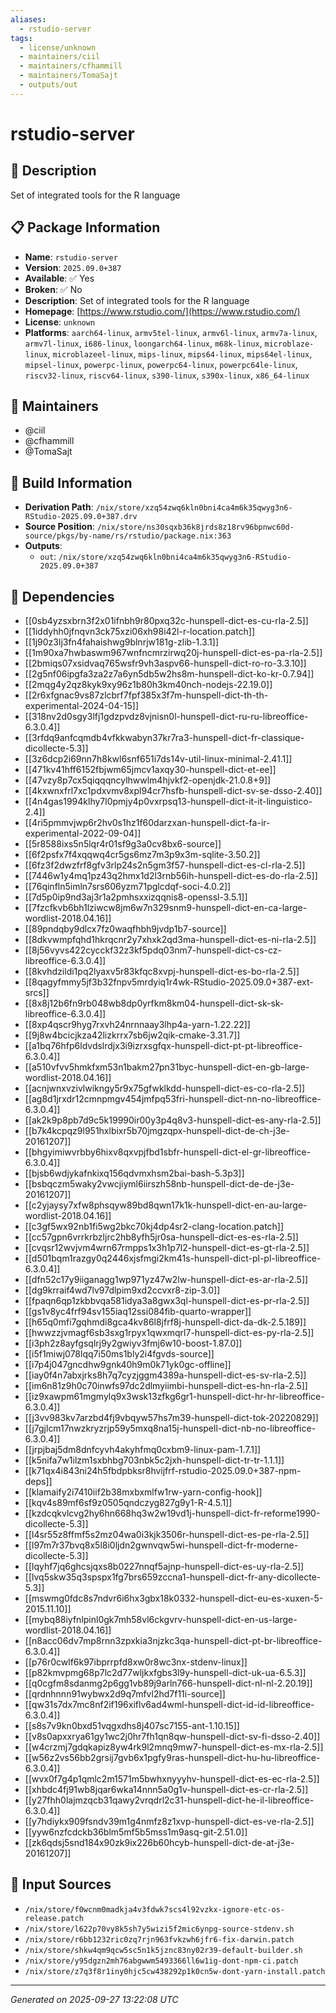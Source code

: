```yaml
---
aliases:
  - rstudio-server
tags:
  - license/unknown
  - maintainers/ciil
  - maintainers/cfhammill
  - maintainers/TomaSajt
  - outputs/out
---
```


# rstudio-server

## 📝 Description

Set of integrated tools for the R language

## 📋 Package Information

- **Name**: `rstudio-server`
- **Version**: `2025.09.0+387`
- **Available**: ✅ Yes
- **Broken**: ✅ No
- **Description**: Set of integrated tools for the R language
- **Homepage**: [https://www.rstudio.com/](https://www.rstudio.com/)
- **License**: `unknown`
- **Platforms**: `aarch64-linux`, `armv5tel-linux`, `armv6l-linux`, `armv7a-linux`, `armv7l-linux`, `i686-linux`, `loongarch64-linux`, `m68k-linux`, `microblaze-linux`, `microblazeel-linux`, `mips-linux`, `mips64-linux`, `mips64el-linux`, `mipsel-linux`, `powerpc-linux`, `powerpc64-linux`, `powerpc64le-linux`, `riscv32-linux`, `riscv64-linux`, `s390-linux`, `s390x-linux`, `x86_64-linux`
## 👥 Maintainers

- @ciil
- @cfhammill
- @TomaSajt


## 🔧 Build Information

- **Derivation Path**: `/nix/store/xzq54zwq6kln0bni4ca4m6k35qwyg3n6-RStudio-2025.09.0+387.drv`
- **Source Position**: `/nix/store/ns30sqxb36k8jrds8z18rv96bpnwc60d-source/pkgs/by-name/rs/rstudio/package.nix:363`
- **Outputs**:
  - `out`:  `/nix/store/xzq54zwq6kln0bni4ca4m6k35qwyg3n6-RStudio-2025.09.0+387`

## 🔗 Dependencies

- [[0sb4yzsxbrn3f2x01ifnbh9r80pxq32c-hunspell-dict-es-cu-rla-2.5]]
- [[1iddyhh0jfnqvn3ck75xzi06xh98i42l-r-location.patch]]
- [[1j90z3lj3fn4fahaishwg9blnrjw181g-zlib-1.3.1]]
- [[1m90xa7hwbaswm967wnfncmrzirwq20j-hunspell-dict-es-pa-rla-2.5]]
- [[2bmiqs07xsidvaq765wsfr9vh3aspv66-hunspell-dict-ro-ro-3.3.10]]
- [[2g5nf06ipgfa3za2z7a6yn5db5w2hs8m-hunspell-dict-ko-kr-0.7.94]]
- [[2mqg4y2qz8kyk9xy96z1b80h3km40nch-nodejs-22.19.0]]
- [[2r6xfgnac9vs87zlcbrf7fpf385x3f7m-hunspell-dict-th-th-experimental-2024-04-15]]
- [[318nv2d0sgy3lfj1gdzpvdz8vjnisn0l-hunspell-dict-ru-ru-libreoffice-6.3.0.4]]
- [[3rfdq9anfcqmdb4vfkkwabyn37kr7ra3-hunspell-dict-fr-classique-dicollecte-5.3]]
- [[3z6dcp2i69nn7h8kwl6snf651i7ds14v-util-linux-minimal-2.41.1]]
- [[471kv41hff6152fbjwm65jmcv1axqy30-hunspell-dict-et-ee]]
- [[47vzy8p7cx5qiqqqncylhwwlm4hjvkf2-openjdk-21.0.8+9]]
- [[4kxwnxfrl7xc1pdxvmv8xpl94cr7hsfb-hunspell-dict-sv-se-dsso-2.40]]
- [[4n4gas1994klhy7l0pmjy4p0vxrpsq13-hunspell-dict-it-it-linguistico-2.4]]
- [[4ri5pmmvjwp6r2hv0s1hz1f60darzxan-hunspell-dict-fa-ir-experimental-2022-09-04]]
- [[5r8588ixs5n5lqr4r01sf9g3a0cv8bx6-source]]
- [[6f2psfx7f4xqqwq4cr5gs6mz7m3p9x3m-sqlite-3.50.2]]
- [[6fz3f2dwzfrf8gfv3rlp24s2n5gm3f57-hunspell-dict-es-cl-rla-2.5]]
- [[7446w1y4mq1pz43q2hmx1d2l3rnb56ih-hunspell-dict-es-do-rla-2.5]]
- [[76qinfln5imln7srs606yzm71pglcdqf-soci-4.0.2]]
- [[7d5p0ip9nd3aj3r1a2pmhsxxizqqnis8-openssl-3.5.1]]
- [[7fzcfkvb6bh1lziwcw8jm6w7n329snm9-hunspell-dict-en-ca-large-wordlist-2018.04.16]]
- [[89pndqby9dlcx7fz0waqfhbh9jvdp1b7-source]]
- [[8dkvwmpfqhd1hkrqcnr2y7xhxk2qd3ma-hunspell-dict-es-ni-rla-2.5]]
- [[8j56vyvs422cycckf32z3kf5pdq03nm7-hunspell-dict-cs-cz-libreoffice-6.3.0.4]]
- [[8kvhdzildi1pq2lyaxv5r83kfqc8xvpj-hunspell-dict-es-bo-rla-2.5]]
- [[8qagyfmmy5jf3b32fnpv5mrdyiq1r4wk-RStudio-2025.09.0+387-ext-srcs]]
- [[8x8j12b6fn9rb048wb8dp0yrfkm8km04-hunspell-dict-sk-sk-libreoffice-6.3.0.4]]
- [[8xp4qscr9hyg7rxvh24nrnnaay3lhp4a-yarn-1.22.22]]
- [[9j8w4bcicjkza42lizkrrx7sb6jw2qik-cmake-3.31.7]]
- [[a1bq76hfp6ldvdslrdjx3i9izrxsgfqx-hunspell-dict-pt-pt-libreoffice-6.3.0.4]]
- [[a510vfvv5hmkfxm53n1bakm27pn31byc-hunspell-dict-en-gb-large-wordlist-2018.04.16]]
- [[acnjwnxvzivlwikngy5r9x75gfwklkdd-hunspell-dict-es-co-rla-2.5]]
- [[ag8d1jrxdr12cmnpmgv454jmfpq53fri-hunspell-dict-nn-no-libreoffice-6.3.0.4]]
- [[ak2k9p8pb7d9c5k19990ir00y3p4q8v3-hunspell-dict-es-any-rla-2.5]]
- [[b7k4kcpqz9l951hxlbixr5b70jmgzqpx-hunspell-dict-de-ch-j3e-20161207]]
- [[bhgyimiwvrbby6hixv8qxvpjfbd1sbfr-hunspell-dict-el-gr-libreoffice-6.3.0.4]]
- [[bjsb6wdjykafnkixq156qdvmxhsm2bai-bash-5.3p3]]
- [[bsbqczm5waky2vwcjiyml6iirszh58nb-hunspell-dict-de-de-j3e-20161207]]
- [[c2yjaysy7xfw8phsqyw89bd8qwn17k1k-hunspell-dict-en-au-large-wordlist-2018.04.16]]
- [[c3gf5wx92nb1fi5wg2bkc70kj4dp4sr2-clang-location.patch]]
- [[cc57gpn6vrrkrbzljrc2hb8yfh5jr0sa-hunspell-dict-es-es-rla-2.5]]
- [[cvqsr12wvjvm4wrn67rmpps1x3h1p7l2-hunspell-dict-es-gt-rla-2.5]]
- [[d501bqm1razgy0q2446xjsfmgi2km41s-hunspell-dict-pl-pl-libreoffice-6.3.0.4]]
- [[dfn52c17y9iiganagg1wp971yz47w2lw-hunspell-dict-es-ar-rla-2.5]]
- [[dg9krraif4wd7lv97dlpim9xd2ccvxr8-zip-3.0]]
- [[fpaqn6qp1zkbbvqa581idya3a8gwx3ql-hunspell-dict-es-pr-rla-2.5]]
- [[gs1v8yc4frf94sv155iaq12ssi084fib-quarto-wrapper]]
- [[h65q0mfi7gqhmdi8gca4kv86l8jfrf8j-hunspell-dict-da-dk-2.5.189]]
- [[hwwzzjvmagf6sb3sxg1rpyx1qwxmqrl7-hunspell-dict-es-py-rla-2.5]]
- [[i3ph2z8ayfgsqlrj9y2gwiyv3fmj6w10-boost-1.87.0]]
- [[i5f1miwj078lqq7i50ms1bly2i4fgvds-source]]
- [[i7p4j047gncdhw9gnk40h9m0k71yk0gc-offline]]
- [[iay0f4n7abxjrks8h7q7cyzjggm4389a-hunspell-dict-es-sv-rla-2.5]]
- [[im6n81z9h0c70inwfs97dc2dlmyiimbi-hunspell-dict-es-hn-rla-2.5]]
- [[iz9xawpm61mgmylq9x3wsk13zfkg6gr1-hunspell-dict-hr-hr-libreoffice-6.3.0.4]]
- [[j3vv983kv7arzbd4fj9vbqyw57hs7m39-hunspell-dict-tok-20220829]]
- [[j7gjlcm17nwzkryzrjp59y5mxq8na15j-hunspell-dict-nb-no-libreoffice-6.3.0.4]]
- [[jrpjbaj5dm8dnfcyvh4akyhfmq0cxbm9-linux-pam-1.7.1]]
- [[k5nifa7w1ilzm1sxbhbg703nbk5c2jxh-hunspell-dict-tr-tr-1.1.1]]
- [[k71qx4i843ni24h5fbdpbksr8hvijfrf-rstudio-2025.09.0+387-npm-deps]]
- [[klamaify2i7410iif2b38mxbxmlfw1rw-yarn-config-hook]]
- [[kqv4s89mf6sf9z0505qndczyg827g9y1-R-4.5.1]]
- [[kzdcqkvlcvg2hy6hn668hq3w2w19vd1j-hunspell-dict-fr-reforme1990-dicollecte-5.3]]
- [[l4sr55z8ffmf5s2mz04wa0i3kjk3506r-hunspell-dict-es-pe-rla-2.5]]
- [[l97m7r37bvq8x5l8i0ljdn2gwnvqw5wi-hunspell-dict-fr-moderne-dicollecte-5.3]]
- [[lqyhf7jq6ghcsjqxs8b0227nnqf5ajnp-hunspell-dict-es-uy-rla-2.5]]
- [[lvq5skw35q3spspx1fg7brs659zccna1-hunspell-dict-fr-any-dicollecte-5.3]]
- [[mswmg0fdc8s7ndvr6i6hx3gbx18k0332-hunspell-dict-eu-es-xuxen-5-2015.11.10]]
- [[mybq88iyfnlpinl0gk7mh58vl6ckgvrv-hunspell-dict-en-us-large-wordlist-2018.04.16]]
- [[n8acc06dv7mp8rnn3zpxkia3njzkc3qa-hunspell-dict-pt-br-libreoffice-6.3.0.4]]
- [[p76r0cwlf6k97ibprrpfd8xw0r8wc3nx-stdenv-linux]]
- [[p82kmvpmg68p7lc2d77wljkxfgbs3l9y-hunspell-dict-uk-ua-6.5.3]]
- [[q0cgfm8sdanmg2p6gg1vb89j9arln766-hunspell-dict-nl-nl-2.20.19]]
- [[qrdnhnnn91wybwx2d9q7mfvl2hd7f11i-source]]
- [[qw31s7dx7mc8nf2if196xiflv6ad4wml-hunspell-dict-id-id-libreoffice-6.3.0.4]]
- [[s8s7v9kn0bxd51vqgxdhs8j407sc7155-ant-1.10.15]]
- [[v8s0apxxrya61gy1wc2j0hr7fh1qn8qw-hunspell-dict-sv-fi-dsso-2.40]]
- [[w4crzmj7gdqkapiz8yw4rk9l2mnq9mw7-hunspell-dict-es-mx-rla-2.5]]
- [[w56z2vs56bb2grsij7gvb6x1pgfy9ras-hunspell-dict-hu-hu-libreoffice-6.3.0.4]]
- [[wvx0f7g4p1qmlc2m1571m5bwhxnyyyhv-hunspell-dict-es-ec-rla-2.5]]
- [[xhbdc4fj91wb8jqar6wka14nnn5a0g1v-hunspell-dict-es-cr-rla-2.5]]
- [[y27fhh0lajmzqcb31qawy2vrqdrl2c31-hunspell-dict-he-il-libreoffice-6.3.0.4]]
- [[y7hdiykx909fsndv39m1g4nmfz8z1xvp-hunspell-dict-es-ve-rla-2.5]]
- [[yyw6nzfcdckb36blm5mf5b5mss1m9asq-git-2.51.0]]
- [[zk6qdsj5snd184x90zk9ix226b60hcyb-hunspell-dict-de-at-j3e-20161207]]

## 📁 Input Sources

- `/nix/store/f0wcnm0madkja4v3fdwk7scs4l92vzkx-ignore-etc-os-release.patch`
- `/nix/store/l622p70vy8k5sh7y5wizi5f2mic6ynpg-source-stdenv.sh`
- `/nix/store/r6bb1232ric0zq7rjn963fvkzwh6jfr6-fix-darwin.patch`
- `/nix/store/shkw4qm9qcw5sc5n1k5jznc83ny02r39-default-builder.sh`
- `/nix/store/y95dgzn2mh76abgwwm5493366ll6w1ig-dont-npm-ci.patch`
- `/nix/store/z7q3f8r1iny0hjc5cw438292p1k0cn5w-dont-yarn-install.patch`

---
*Generated on 2025-09-27 13:22:08 UTC*
